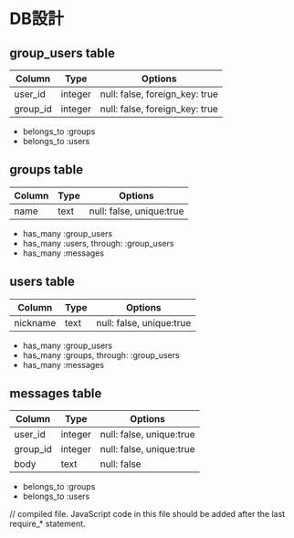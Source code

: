 # DB設計
## group_users table
|Column|Type|Options|
|------|----|-------|
|user_id|integer|null: false, foreign_key: true|
|group_id|integer|null: false, foreign_key: true|
- belongs_to :groups
- belongs_to :users

## groups table
|Column|Type|Options|
|------|----|-------|
|name|text|null: false, unique:true|
- has_many :group_users
- has_many :users, through: :group_users
- has_many :messages

## users table
|Column|Type|Options|
|------|----|-------|
|nickname|text|null: false, unique:true|
- has_many :group_users
- has_many :groups, through: :group_users
- has_many :messages

## messages table
|Column|Type|Options|
|------|----|-------|
|user_id|integer|null: false, unique:true|
|group_id|integer|null: false, unique:true|
|body|text|null: false|
- belongs_to :groups
- belongs_to :users

// compiled file. JavaScript code in this file should be added after the last require_* statement.
